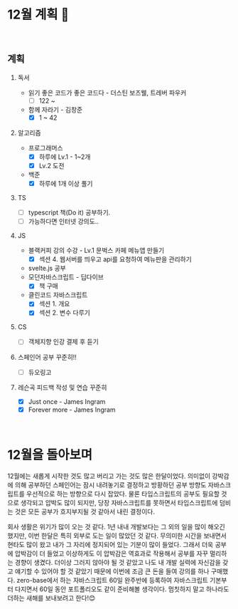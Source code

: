 # 12월 계획 🎁

<br/>

## 계획

1. 독서
   - 읽기 좋은 코드가 좋은 코드다  - 더스틴 보즈웰, 트레버 파우커
     - [ ] 122 ~
   - 함께 자라기 - 김창준
     - [x] 1 ~ 42
2. 알고리즘

   - 프로그래머스
     - [x] 하루에 Lv.1 - 1~2개
     - [x] Lv.2 도전
   - 백준
     - [x] 하루에 1개 이상 풀기
4. TS
   - [ ] typescript 책(Do it) 공부하기.
   - [ ] 가능하다면 인터넷 강의도..
5. JS
   - 블랙커피 강의 수강 - Lv.1 문벅스 카페 메뉴앱 만들기
     - [x] 섹션 4. 웹서버를 띄우고 api를 요청하여 메뉴판을 관리하기
   - svelte.js 공부
   - 모던자바스크립트 - 딥다이브
     - [x] 책 구매
   - 클린코드 자바스크립트
     - [x] 섹션 1. 개요
     - [x] 섹션 2. 변수 다루기
6. CS
   - [ ] 객체지향 인강 결제 후 듣기
7. 스페인어 공부 꾸준히!! 
   - [ ] 듀오링고
9. 레슨곡 피드백 작성 및 연습 꾸준히
   - [x] Just once - James Ingram
   - [x] Forever more - James Ingram

<br/>



# 12월을 돌아보며

 12월에는 새롭게 시작한 것도 많고 버리고 가는 것도 많은 한달이었다. 의미없이 강박감에 의해 공부하던 스페인어는 잠시 내려놓기로 결정하고 방황하던 공부 방향도 자바스크립트를 우선적으로 하는 방향으로 다시 잡았다. 물론 타입스크립트의 공부도 필요할 것으로 생각되고 압박도 많이 되지만, 당장 자바스크립트를 못하면서 타입스크립트에 덤비는 것은 모든 공부가 흐지부지될 것 같아서 내린 결정이다.

 회사 생활은 위기가 많이 오는 것 같다. 1년 내내 개발보다는 그 외의 일을 많이 해오긴 했지만, 이번 한달은 특히 외부로 도는 일이 많았던 것 같다. 무의미한 시간을 보내면서 현타도 많이 왔고 내가 그 자리에 정지되어 있는 기분이 많이 들었다. 그래서 더욱 공부에 압박감이 더 들었고 이상하게도 이 압박감은 역효과로 작용해서 공부를 자꾸 멀리하는 경향이 생겼다. 더이상 그러지 않아야 될 것 같았고 나도 내 개발 실력에 자신감을 갖고 얘기할 수 있어야 할 것 같았기 때문에 이번에 조금 큰 돈을 들여 강의를 하나 구매했다. zero-base에서 하는 자바스크립트 60일 완주반에 등록하여 자바스크립트 기본부터 다지면서 60일 동안 포트폴리오도 같이 준비해볼 생각이다. 멈칫하지 말고 하나라도 더하는 새해를 보내보려고 한다!😊

